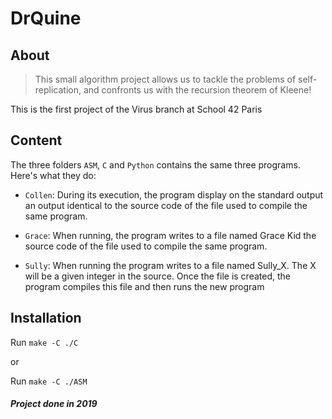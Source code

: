 # DrQuine

About
-----
>This small algorithm project allows us to tackle the problems of self-replication, and confronts us with the recursion theorem of Kleene!

This is the first project of the Virus branch at School 42 Paris

Content
-------
The three folders `ASM`, `C` and `Python` contains the same three programs. Here's what they do:

- `Collen`: During its execution, the program display on the standard output an output identical to the source code of the file used to compile the same program.

- `Grace`: When running, the program writes to a file named Grace Kid the source code of the file used to compile the same program.

- `Sully`: When running the program writes to a file named Sully_X. The X will be a given integer in the source. Once the file is created, the program compiles this file and then runs the new program

Installation
------------
Run `make -C ./C`

or

Run `make -C ./ASM`

##### Project done in 2019
